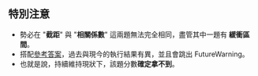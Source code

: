 ## 特別注意
 - 勢必在 "**截距**" 與 "**相關係數**" 這兩題無法完全相同，盡管其中一題有 **緩衝區間**。
 - 搭配[參考答案](https://github.com/babymlin/TQC_AI_Licence/blob/main/TQC%2B_102_%E9%90%B5%E9%81%94%E5%B0%BC%E8%99%9F%E7%94%9F%E5%AD%98%E9%A0%90%E6%B8%AC.ipynb)，過去與現今的執行結果有異，並且會跳出 FutureWarning。
 - 也就是說，持續維持現狀下，該題分數**確定拿不到**。